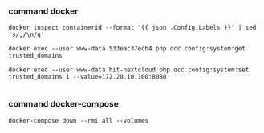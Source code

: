 ### command docker
```console
docker inspect containerid --format '{{ json .Config.Labels }}' | sed 's/,/\n/g'
  
docker exec --user www-data 533eac37ecb4 php occ config:system:get trusted_domains

docker exec --user www-data hit-nextcloud php occ config:system:set trusted_domains 1 --value=172.20.10.100:8080
    
```

### command docker-compose
```console
docker-compose down --rmi all --volumes
```